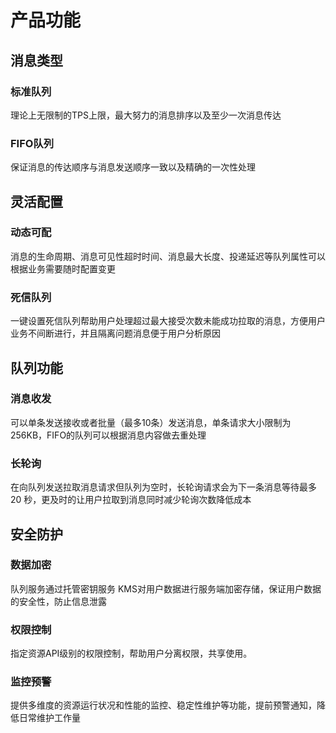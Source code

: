# 产品功能

## 消息类型

### 标准队列

理论上无限制的TPS上限，最大努力的消息排序以及至少一次消息传达

### FIFO队列

保证消息的传达顺序与消息发送顺序一致以及精确的一次性处理

## 灵活配置

### 动态可配

消息的生命周期、消息可见性超时时间、消息最大长度、投递延迟等队列属性可以根据业务需要随时配置变更

### 死信队列

一键设置死信队列帮助用户处理超过最大接受次数未能成功拉取的消息，方便用户业务不间断进行，并且隔离问题消息便于用户分析原因



## 队列功能

### 消息收发

可以单条发送接收或者批量（最多10条）发送消息，单条请求大小限制为256KB，FIFO的队列可以根据消息内容做去重处理

### 长轮询

在向队列发送拉取消息请求但队列为空时，长轮询请求会为下一条消息等待最多 20 秒，更及时的让用户拉取到消息同时减少轮询次数降低成本



## 安全防护

### 数据加密

队列服务通过托管密钥服务 KMS对用户数据进行服务端加密存储，保证用户数据的安全性，防止信息泄露

### 权限控制

指定资源API级别的权限控制，帮助用户分离权限，共享使用。

### 监控预警

提供多维度的资源运行状况和性能的监控、稳定性维护等功能，提前预警通知，降低日常维护工作量
